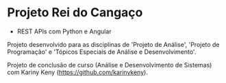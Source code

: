# Projeto Rei do Cangaço

* REST APIs com Python e Angular

Projeto desenvolvido para as disciplinas de 'Projeto de Análise', 'Projeto de Programação' e 'Tópicos Especiais de Análise e Desenvolvimento'.

Projeto de conclusão de curso (Análise e Desenvolvimento de Sistemas) com Kariny Keny (https://github.com/karinykeny).
